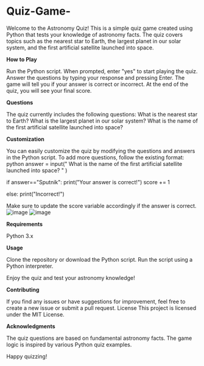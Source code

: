 # Quiz-Game-

Welcome to the Astronomy Quiz! This is a simple quiz game created using Python that tests your knowledge of astronomy facts. The quiz covers topics such as the nearest star to Earth, the largest planet in our solar system, and the first artificial satellite launched into space.


**How to Play**

Run the Python script.
When prompted, enter "yes" to start playing the quiz.
Answer the questions by typing your response and pressing Enter.
The game will tell you if your answer is correct or incorrect.
At the end of the quiz, you will see your final score.


**Questions**


The quiz currently includes the following questions:
What is the nearest star to Earth?
What is the largest planet in our solar system?
What is the name of the first artificial satellite launched into space?


**Customization**



You can easily customize the quiz by modifying the questions and answers in the Python script. To add more questions, follow the existing format:
python
answer = input(" What is the name of the first artificial satellite launched into space? " )

if answer=="Sputnik":
    print("Your answer is correct!")
    score += 1

else:
    print("Incorrect!")



Make sure to update the score variable accordingly if the answer is correct.
![image](https://github.com/user-attachments/assets/bdcfb91f-dd39-41e8-ad75-48d89452b36d)
![image](https://github.com/user-attachments/assets/ab8e5d2d-6094-430a-8c6f-2f2f0613fb0e)


**Requirements**


Python 3.x


**Usage**


Clone the repository or download the Python script.
Run the script using a Python interpreter.

Enjoy the quiz and test your astronomy knowledge!

**Contributing**



If you find any issues or have suggestions for improvement, feel free to create a new issue or submit a pull request.
License
This project is licensed under the MIT License.

**Acknowledgments**


The quiz questions are based on fundamental astronomy facts.
The game logic is inspired by various Python quiz examples.

Happy quizzing!
